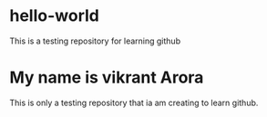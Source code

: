 # hello-world
This is a testing repository for learning github
<h1>My name is vikrant Arora</h1>
This is only a testing repository that ia am creating to learn github.
